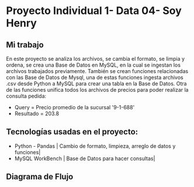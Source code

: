 # Proyecto Individual 1- Data 04- Soy Henry 


## Mi trabajo 

En este proyecto se analiza los archivos, se cambia el formato, se limpia y ordena, se crea una Base de Datos en MySQL, en la cual se ingestan los archivos trabajados previamente. También se crean funciones relacionadas con las Base de Datos de Mysql, una de estas funciones ingesta archivos .csv desde Python a MySQL para crear una tabla en la Base de Datos. Otra de las funciones unifica todos los archivos de precios para poder realizar la consulta pedida:

- Query = Precio promedio de la sucursal '9-1-688'
- Resultado = 203.8

## Tecnologías usadas en el proyecto:

- Python - Pandas | Cambio de formato, limpieza, arreglo de datos y funciones|
- MySQL WorkBench | Base de Datos para hacer consultas|

## Diagrama de Flujo
